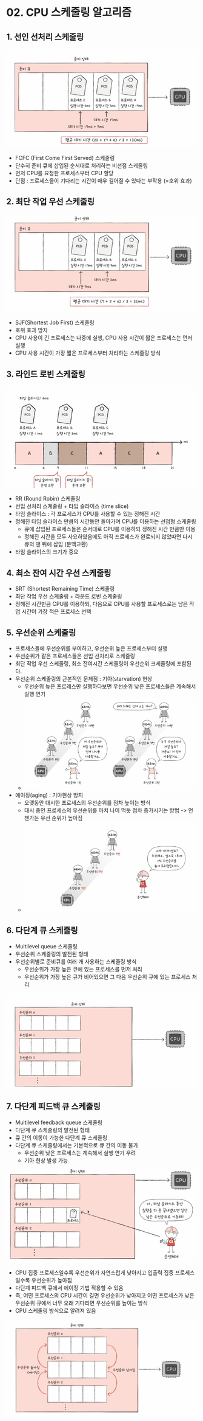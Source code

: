 # 02. CPU 스케줄링 알고리즘
## 1. 선인 선처리 스케줄링
![img_8.png](imgs/img_8.png)

- FCFC (First Come First Served) 스케줄링
- 단수히 준비 큐에 삽입된 순서대로 처리하는 비선점 스케줄링
- 먼저 CPU를 요청한 프로세스부터 CPU 할당
- 단점 : 프로세스들이 기다리는 시간이 매우 길어질 수 있다는 부작용 (=호위 효과)

## 2. 최단 작업 우선 스케줄링
![img_9.png](imgs/img_9.png)

- SJF(Shortest Job First) 스케줄링
- 호위 효과 방지
- CPU 사용이 긴 프로세스는 나중에 실행, CPU 사용 시간이 짧은 프로세스는 먼저 실행
- CPU 사용 시간이 가장 짧은 프로세스부터 처리하는 스케줄링 방식

## 3. 라인드 로빈 스케줄링
![img_10.png](imgs/img_10.png)

- RR (Round Robin) 스케줄링
- 선입 선처리 스케줄링 + 타입 슬라이스 (time slice)
- 타임 슬라이스 : 각 프로세스가 CPU를 사용할 수 있는 정해진 시간
- 정해진 타임 슬라이스 만큼의 시간동안 돌아가며 CPU를 이용하는 선점형 스케줄링
  - 큐에 삽입된 프로세스들은 순서대로 CPU를 이용하되 정해진 시간 만큼만 이용
  - 정해진 시간을 모두 사요하였음에도 아직 프로세스가 완료되지 않았따면 다시 큐의 맨 뒤에 삽입 (문맥교환)
- 타임 슬라이스의 크기가 중요

## 4. 최소 잔여 시간 우선 스케줄링
- SRT (Shortest Remaining Time) 스케줄링
- 최단 작업 우선 스케줄링 + 라운드 로빈 스케줄링
- 정해진 시간만큼 CPU를 이용하되, 다음으로 CPU를 사용할 프로세스로는 남은 작업 시간이 가장 적은 프로세스 선택

## 5. 우선순위 스케줄링
- 프로세스들에 우선순위를 부여하고, 우선순위 높은 프로세스부터 실행
- 우선순위가 같은 프로세스들은 선입 선처리로 스케줄링
- 최단 작업 우선 스케줄링, 최소 잔여시간 스케줄링이 우선순위 크세줄링에 포함된다.
- 우선순위 스케줄링의 근본적인 문제점 : 기아(starvation) 현상
  - 우선순위 높은 프로레스만 실행하다보면 우선순위 낮은 프로세스들은 계속해서 실행 연기
  - ![img_11.png](imgs/img_11.png)
- 에이징(aging) : 기아현상 방지
  - 오랫동안 대시한 프로세스의 우선순위를 점차 높이는 방식
  - 대시 중인 프로세스의 우선순위를 마치 나이 먹듯 점차 증가시키는 방법 -> 언젠가는 우선 순위가 높아짐
  - ![img_12.png](imgs/img_12.png)

## 6. 다단계 큐 스케줄링
- Multilevel queue 스케줄링
- 우선순위 스케줄링의 발전된 형태
- 우선순위별로 준비큐를 여러 개 사용하는 스케줄링 방식
  - 우선순위가 가장 높은 큐에 있는 프로세스를 먼저 처리
  - 우선순위가 가장 높은 큐가 비어있으면 그 다음 우선순위 큐에 있는 프로세스 처리

![img_13.png](imgs/img_13.png)

## 7. 다단계 피드백 큐 스케줄링
- Multilevel feedback queue 스케줄링
- 다단계 큐 스케줄링의 발전된 형태
- 큐 간의 이동이 가능한 다단계 큐 스케줄링
- 다단계 큐 스케줄링에서는 기본적으로 큐 간의 이동 불가
  - 우선순위 낮은 프로세스는 계속해서 실행 연기 우려
  - 기아 현상 발생 가능

![img_14.png](imgs/img_14.png)

- CPU 집중 프로세스일수록 우선순위가 자연스럽게 낮아지고 입출력 집중 프로세스 일수록 우선순위가 높아짐
- 다단계 피드백 큐에서 에이징 기법 적용할 수 있음
- 즉, 어떤 프로세스의 CPU 시간이 길면 우선순위가 낮아지고 어떤 프로세스가 낮은 우선순위 큐에서 너무 오래 기다리면 우선순위를 높이는 방식
- CPU 스케줄링 방식으로 알려져 있음

![img_15.png](imgs/img_15.png)